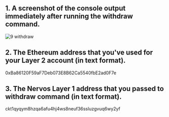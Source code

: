 ## 1. A screenshot of the console output immediately after running the withdraw command.

![9 withdraw](https://user-images.githubusercontent.com/81360175/129277993-59d70bbb-a5aa-4a41-ae10-a6b7da64e56c.PNG)

## 2. The Ethereum address that you've used for your Layer 2 account (in text format).

0xBa86120F59aF7Deb073E8B62Ca5540fbE2ad0F7e

## 3. The Nervos Layer 1 address that you passed to withdraw command (in text format).

ckt1qyqym8hzqa6afu4hj4ws8neuf36ssluzgvuq6wy2yf
